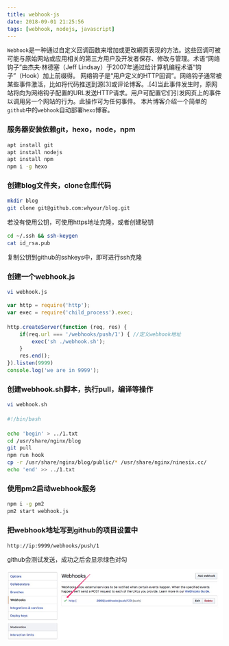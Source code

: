 ```yaml
---
title: webhook-js
date: 2018-09-01 21:25:56
tags: [webhook, nodejs, javascript]
---
```

`Webhook`是一种通过自定义回调函数来增加或更改網頁表现的方法。这些回调可被可能与原始网站或应用相关的第三方用户及开发者保存、修改与管理。术语“网络钩子”由杰夫·林德塞（Jeff Lindsay）于2007年通过给计算机编程术语“钩子”（Hook）加上前缀得。
网络钩子是“用户定义的HTTP回调”。网络钩子通常被某些事件激活，比如将代码推送到源[3]或评论博客。.[4]当此事件发生时，原网站将向为网络钩子配置的URL发送HTTP请求。用户可配置它们引发网页上的事件以调用另一个网站的行为。此操作可为任何事件。
本片博客介绍一个简单的`github`中的`webhook`自动部署`hexo`博客。

### 服务器安装依赖git，hexo，node，npm

```bash
apt install git
apt install nodejs
apt install npm
npm i -g hexo
```

### 创建blog文件夹，clone仓库代码

```bash
mkdir blog
git clone git@github.com:whyour/blog.git
```

若没有使用公钥，可使用https地址克隆，或者创建秘钥

```bash
cd ~/.ssh && ssh-keygen
cat id_rsa.pub
```

复制公钥到github的sshkeys中，即可进行ssh克隆

### 创建一个webhook.js

```bash
vi webhook.js
```

```javascript
var http = require('http');
var exec = require('child_process').exec;

http.createServer(function (req, res) {
    if(req.url === '/webhooks/push/1') { //定义webhook地址
        exec('sh ./webhook.sh');
    }
    res.end();
}).listen(9999)
console.log('we are in 9999');
```

### 创建webhook.sh脚本，执行pull，编译等操作

```bash
vi webhook.sh

#!/bin/bash

echo 'begin' > ../1.txt
cd /usr/share/nginx/blog
git pull
npm run hook
cp -r /usr/share/nginx/blog/public/* /usr/share/nginx/ninesix.cc/
echo 'end' >> ../1.txt
```

### 使用pm2启动webhook服务

```bash
npm i -g pm2
pm2 start webhook.js
```

### 把webhook地址写到github的项目设置中

`http://ip:9999/webhooks/push/1`

github会测试发送，成功之后会显示绿色对勾

![webhook](/postImg/webhook.jpg)